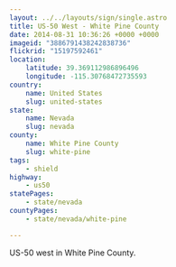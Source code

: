 ```yaml
---
layout: ../../layouts/sign/single.astro
title: US-50 West - White Pine County
date: 2014-08-31 10:36:26 +0000 +0000
imageid: "3886791438242838736"
flickrid: "15197592461"
location:
    latitude: 39.369112986896496
    longitude: -115.30768472735593
country:
    name: United States
    slug: united-states
state:
    name: Nevada
    slug: nevada
county:
    name: White Pine County
    slug: white-pine
tags:
    - shield
highway:
    - us50
statePages:
    - state/nevada
countyPages:
    - state/nevada/white-pine

---
```

US-50 west in White Pine County.